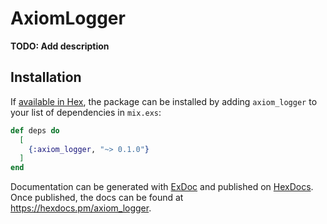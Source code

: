 # AxiomLogger

**TODO: Add description**

## Installation

If [available in Hex](https://hex.pm/docs/publish), the package can be installed
by adding `axiom_logger` to your list of dependencies in `mix.exs`:

```elixir
def deps do
  [
    {:axiom_logger, "~> 0.1.0"}
  ]
end
```

Documentation can be generated with [ExDoc](https://github.com/elixir-lang/ex_doc)
and published on [HexDocs](https://hexdocs.pm). Once published, the docs can
be found at <https://hexdocs.pm/axiom_logger>.

